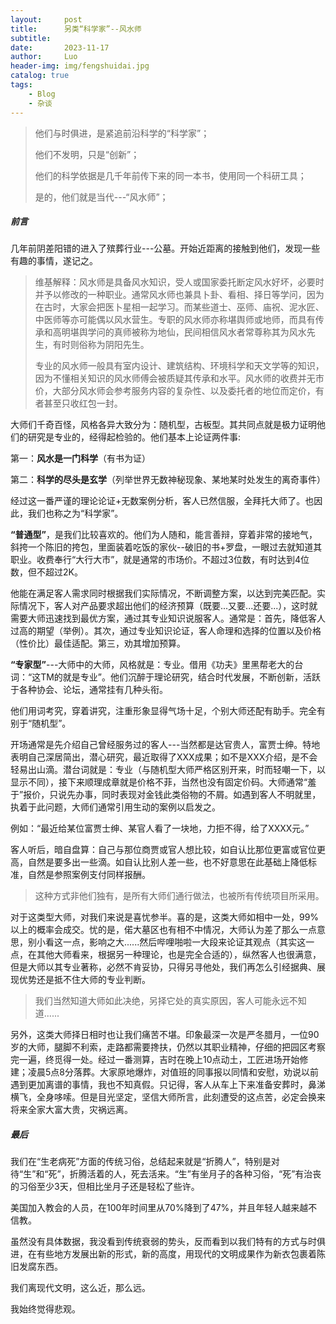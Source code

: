 ```yaml
---
layout:     post
title:      另类“科学家”--风水师
subtitle:   
date:       2023-11-17
author:     Luo
header-img: img/fengshuidai.jpg
catalog: true
tags:
    - Blog
    - 杂谈
---
```


> 他们与时俱进，是紧追前沿科学的“科学家”；
>
> 他们不发明，只是“创新”；
>
> 他们的科学依据是几千年前传下来的同一本书，使用同一个科研工具；
>
> 是的，他们就是当代---“风水师”；


##### 前言

几年前阴差阳错的进入了殡葬行业---公墓。开始近距离的接触到他们，发现一些有趣的事情，遂记之。

> 维基解释：风水师是具备风水知识，受人或国家委托断定风水好坏，必要时并予以修改的一种职业。通常风水师也兼具卜卦、看相、择日等学问，因为在古时，大家会把医卜星相一起学习。而某些道士、巫师、庙祝、泥水匠、中医师等亦可能偶以风水营生。专职的风水师亦称堪舆师或地师，而具有传承和高明堪舆学问的真师被称为地仙，民间相信风水者常尊称其为风水先生，有时则俗称为阴阳先生。
>
> 专业的风水师一般具有室内设计、建筑结构、环境科学和天文学等的知识，因为不懂相关知识的风水师傅会被质疑其传承和水平。风水师的收费并无市价，大部分风水师会参考服务内容的复杂性、以及委托者的地位而定价，有者甚至只收红包一封。

大师们千奇百怪，风格各异大致分为：随机型，古板型。其共同点就是极力证明他们的研究是专业的，经得起检验的。他们基本上论证两件事:

第一：**风水是一门科学**（有书为证）

第二：**科学的尽头是玄学**（列举世界无数神秘现象、某地某时处发生的离奇事件）

经过这一番严谨的理论论证+无数案例分析，客人已然信服，全拜托大师了。也因此，我们也称之为“科学家”。

**“普通型”**，是我们比较喜欢的。他们为人随和，能言善辩，穿着非常的接地气，斜挎一个陈旧的挎包，里面装着吃饭的家伙--破旧的书+罗盘，一眼过去就知道其职业。收费奉行“大行大市”，就是通常的市场价。不超过3位数，有时达到4位数，但不超过2K。

他能在满足客人需求同时根据我们实际情况，不断调整方案，以达到完美匹配。实际情况下，客人对产品要求超出他们的经济预算（既要...又要...还要...），这时就需要大师迅速找到最优方案，通过其专业知识说服客人。通常是：首先，降低客人过高的期望（举例）。其次，通过专业知识论证，客人命理和选择的位置以及价格（性价比）最佳适配。第三，劝其增加预算。

**“专家型”**---大师中的大师，风格就是：专业。借用《功夫》里黑帮老大的台词：“这TM的就是专业”。他们沉醉于理论研究，结合时代发展，不断创新，活跃于各种协会、论坛，通常挂有几种头衔。

他们用词考究，穿着讲究，注重形象显得气场十足，个别大师还配有助手。完全有别于“随机型”。

开场通常是先介绍自己曾经服务过的客人---当然都是达官贵人，富贾士绅。特地表明自己深居简出，潜心研究，最近取得了XXX成果；如不是XXX介绍，是不会轻易出山滴。潜台词就是：专业（与随机型大师严格区别开来，时而轻嘲一下，以显示不同），接下来顺理成章就是价格不菲，当然也没有固定价码。大师通常“羞于”报价，只说先办事，同时表现对金钱此类俗物的不屑。如遇到客人不明就里，执着于此问题，大师们通常引用生动的案例以启发之。

例如：“最近给某位富贾士绅、某官人看了一块地，力拒不得，给了XXXX元。”

客人听后，暗自盘算：自己与那位商贾或官人想比较，如自认比那位更富或官位更高，自然是要多出一些滴。如自认比别人差一些，也不好意思在此基础上降低标准，自然是参照案例支付同样报酬。

> 这种方式非他们独有，是所有大师们通行做法，也被所有传统项目所采用。

对于这类型大师，对我们来说是喜忧参半。喜的是，这类大师如相中一处，99%以上的概率会成交。忧的是，偌大墓区也有相不中情况，大师认为差了那么一点意思，别小看这一点，影响之大......然后哔哩啪啦一大段来论证其观点（其实这一点，在其他大师看来，根据另一种理论，也是完全合适的），纵然客人也很满意，但是大师以其专业著称，必然不肯妥协，只得另寻他处，我们再怎么引经据典、展现优势还是抵不住大师的专业判断。

> 我们当然知道大师如此决绝，另择它处的真实原因，客人可能永远不知道......

另外，这类大师择日相时也让我们痛苦不堪。印象最深一次是严冬腊月，一位90岁的大师，腿脚不利索，走路都需要搀扶，仍然以其职业精神，仔细的把园区考察完一遍，终觅得一处。经过一番测算，吉时在晚上10点动土，工匠进场开始修建；凌晨5点8分落葬。大家原地爆炸，对值班的同事报以同情和安慰，劝说以前遇到更加离谱的事情，我也不知真假。只记得，客人从车上下来准备安葬时，鼻涕横飞，全身哆嗦。但是目光坚定，坚信大师所言，此刻遭受的这点苦，必定会换来将来全家大富大贵，灾祸远离。

##### 最后

我们在“生老病死”方面的传统习俗，总结起来就是“折腾人”，特别是对待“生”和“死”，折腾活着的人，死去活来。“生”有坐月子的各种习俗，“死”有治丧的习俗至少3天，但相比坐月子还是轻松了些许。

美国加入教会的人员，在100年时间里从70%降到了47%，并且年轻人越来越不信教。

虽然没有具体数据，我没看到传统衰弱的势头，反而看到以我们特有的方式与时俱进，在有些地方发展出新的形式，新的高度，用现代的文明成果作为新衣包裹着陈旧发腐东西。

我们离现代文明，这么近，那么远。

我始终觉得悲观。
